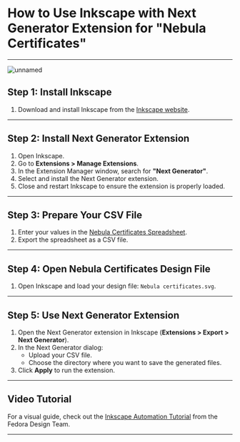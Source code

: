 # How to Use Inkscape with Next Generator Extension for "Nebula Certificates"

---

![unnamed](https://github.com/user-attachments/assets/e27733bf-66a8-449b-98b8-d9e23c8d076b)
## **Step 1: Install Inkscape**
1. Download and install Inkscape from the [Inkscape website](https://inkscape.org/).

---

## **Step 2: Install Next Generator Extension**
1. Open Inkscape.
2. Go to **Extensions > Manage Extensions**.
3. In the Extension Manager window, search for **"Next Generator"**.
4. Select and install the Next Generator extension.
5. Close and restart Inkscape to ensure the extension is properly loaded.

---

## **Step 3: Prepare Your CSV File**
1. Enter your values in the [Nebula Certificates Spreadsheet](https://docs.google.com/spreadsheets/u/0/d/1kuRZcNw01TzVfYYT5a_hdgtD_IdASIQDxVaS9WF8WpI/edit).
2. Export the spreadsheet as a CSV file.

---

## **Step 4: Open Nebula Certificates Design File**
1. Open Inkscape and load your design file: `Nebula certificates.svg`.

---

## **Step 5: Use Next Generator Extension**
1. Open the Next Generator extension in Inkscape (**Extensions > Export > Next Generator**).
2. In the Next Generator dialog:
   - Upload your CSV file.
   - Choose the directory where you want to save the generated files.
3. Click **Apply** to run the extension.

---

## **Video Tutorial**
For a visual guide, check out the [Inkscape Automation Tutorial](https://www.youtube.com/watch?v=example) from the Fedora Design Team.

---

